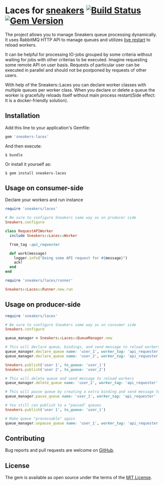 # Laces for [sneakers](https://github.com/jondot/sneakers) [![Build Status](https://travis-ci.org/sharshenov/sneakers-laces.svg?branch=master)](https://travis-ci.org/sharshenov/sneakers-laces) [![Gem Version](https://badge.fury.io/rb/sneakers-laces.svg)](https://badge.fury.io/rb/sneakers-laces)

The project allows you to manage Sneakers queue processing dynamically. It uses RabbitMQ HTTP API to manage queues and utilizes [live restart](https://github.com/treasure-data/serverengine#live-restart) to reload workers.

It can be helpful for processing IO-jobs grouped by some criteria without waiting for jobs with other criterias to be executed. Imagine requesting some remote API on user basis. Requests of particular user can be executed in parallel and should not be postponed by requests of other users.

With help of the Sneakers::Laces you can declare worker classes with multiple queues per worker class. When you declare or delete a queue the worker is gracefully reloads itself without main process restart(Side effect: It is a docker-friendly solution).

## Installation

Add this line to your application's Gemfile:

```ruby
gem 'sneakers-laces'
```

And then execute:

    $ bundle

Or install it yourself as:

    $ gem install sneakers-laces

## Usage on consumer-side

Declare your workers and run instance
```ruby
require 'sneakers/laces'

# Be sure to configure Sneakers same way as on producer side
Sneakers.configure

class RequestAPIWorker
  include Sneakers::Laces::Worker

  from_tag :api_requester

  def work(message)
    logger.info("Doing some API request for #{message}")
    ack!
  end
end

require 'sneakers/laces/runner'

Sneakers::Laces::Runner.new.run
```

## Usage on producer-side

```ruby
require 'sneakers/laces'

# Be sure to configure Sneakers same way as on consumer side
Sneakers.configure

queue_manager = Sneakers::Laces::QueueManager.new

# This will declare queue, bindings, and send message to reload workers
queue_manager.declare_queue name: 'user_1', worker_tag: 'api_requester'
queue_manager.declare_queue name: 'user_2', worker_tag: 'api_requester'

Sneakers.publish('user 1', to_queue: 'user_1')
Sneakers.publish('user 2', to_queue: 'user_2')

# This will delete queue and send message to reload workers
queue_manager.delete_queue name: 'user_2', worker_tag: 'api_requester'

# This will pause queue by creating a extra binding and send message to reload workers
queue_manager.pause_queue name: 'user_1', worker_tag: 'api_requester'

# You still can publish to a "paused" queues
Sneakers.publish('user 1', to_queue: 'user_1')

# Make queue "processable" again
queue_manager.unpause_queue name: 'user_1', worker_tag: 'api_requester'
```

## Contributing

Bug reports and pull requests are welcome on [GitHub](https://github.com/sharshenov/sneakers-laces).

## License

The gem is available as open source under the terms of the [MIT License](https://opensource.org/licenses/MIT).

